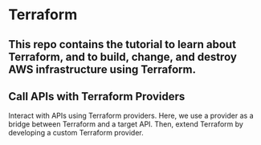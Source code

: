 # Terraform

## This repo contains the tutorial to learn about Terraform, and to build, change, and destroy AWS infrastructure using Terraform.  

## Call APIs with Terraform Providers

Interact with APIs using Terraform providers. Here, we use a provider as a bridge between Terraform and a target API. Then, extend Terraform by developing a custom Terraform provider.
